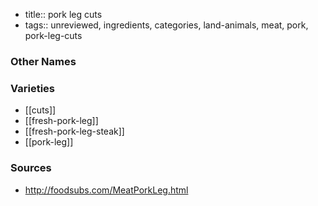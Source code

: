 - title:: pork leg cuts
- tags:: unreviewed, ingredients, categories, land-animals, meat, pork, pork-leg-cuts


### Other Names


### Varieties

* [[cuts]]
* [[fresh-pork-leg]]
* [[fresh-pork-leg-steak]]
* [[pork-leg]]

### Sources
* http://foodsubs.com/MeatPorkLeg.html
